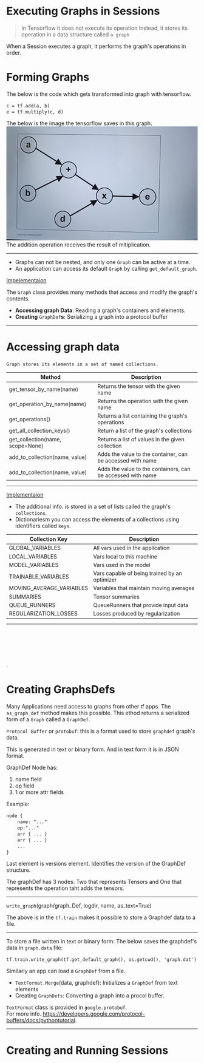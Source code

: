 # Executing Graphs in Sessions

> In Tensorflow it does not execute its operation Instead, it stores its operation in a data structure called `a graph`

When a Session executes a graph, it performs the graph's operations in order.

# Forming Graphs

The below is the code which gets transformed into graph with tensorflow.
```Code
c = tf.add(a, b)
e = tf.multiply(c, d)
```
The below is the image the tensorflow saves in this graph.
![Image](./image%20graph.jpeg)
The addition operation receives the result of mltiplication.

---

- Graphs can not be nested, and only one `Graph` can be active at a time. 
- An application can access its default `Graph` by calling `get_default_graph`. 

[Impelementaion](./Code4.md)

The `Graph` class provides many methods that access and modify the graph's contents.

- **Accessing graph Data**: Reading a graph's containers and elements.
- **Creating** `GraphDef`**s**: Serializing a graph into a protocol buffer
----

# Accessing graph data

`Graph stores its elements in a set of named collections.`

| Method                           | Description                                                 |
| -------------------------------- | ----------------------------------------------------------- |
| get_tensor_by_name(name)         | Returns the tensor with the given name                      |
| get_operation_by_name(name)      | Returns the operation with the given name                   |
| get_operations()                 | Returns a list containing the graph's operations            |
| get_all_collection_keys()        | Return a list of the graph's collections                    |
| get_collection(name, scope=None) | Returns a list of values in the given collection            |
| add_to_collection(name, value)   | Adds the value to the container, can be accessed with name  |
| add_to_collection(name, value)   | Adds the value to the containers, can be accessed with name |

---

[Implementaion](./Code4.md)

- The additional info. is stored in a set of lists called the graph's `collections`.
- Dictionariesm you can access the elements of a collections using identifiers called `keys`. 

| Collection Key           | Description                                   |
| ------------------------ | --------------------------------------------- |
| GLOBAL_VARIABLES         | All vars used in the application              |
| LOCAL_VARIABLES          | Vars local to this machine                    |
| MODEL_VARIABLES          | Vars used in the model                        |
| TRAINABLE_VARIABLES      | Vars capable of being trained by an optimizer |
| MOVING_AVERAGE_VARIABLES | Variables that maintain moving averages       |
| SUMMARIES                | Tensor summaries                              |
| QUEUE_RUNNERS            | QueueRunners that provide input data          |
| REGULARIZATION_LOSSES    | Losses produced by regularization             |
---
\
\
\
\
\
.

# Creating GraphsDefs

Many Applications need access to graphs from other tf apps. The `as_graph_def` method makes this possible. This ethod returns a serialized form of a `Graph` called a `GraphDef`.

`Protocol Buffer` or `protobuf`: this is a format used to store `graphdef` graph's data.

This is generated in text or binary form. And in text form it is in JSON format.

GraphDef Node has:
1. name field
2. op field
3. 1 or more attr fields

Example:
```Code
node {
    name: "..."
    op:"..."
    arr { ... }
    arr { ... }
    ...
}
```

Last element is versions element. Identifies the version of the GraphDef structure.

The graphDef has 3 nodes. Two that represents Tensors and One that represents the operation taht adds the tensors.

---
`write_graph`(graph/graph_Def, logdir, name, as_text=True)

The above is in the `tf.train` makes it possible to store a Graphdef data to a file.

---

To store a file written in text or binary form:
The below saves the graphdef's data in `graph.data` file:

```Code
tf.train.write_graph(tf.get_default_graph(), os.getcwd(), 'graph.dat')
```
Similarly an app can load a `GraphDef` from a file.

- `TextFormat.Merge`(data, graphdef): Initializes a `GraphDef` from text elements
- Creating `GraphDefs`: Converting a graph into a procol buffer.

`TextFormat` class is provided in `google.protobuf`.\
For more info. https://developers.google.com/protocol-buffers/docs/pythontutorial.

----

# Creating and Running Sessions


